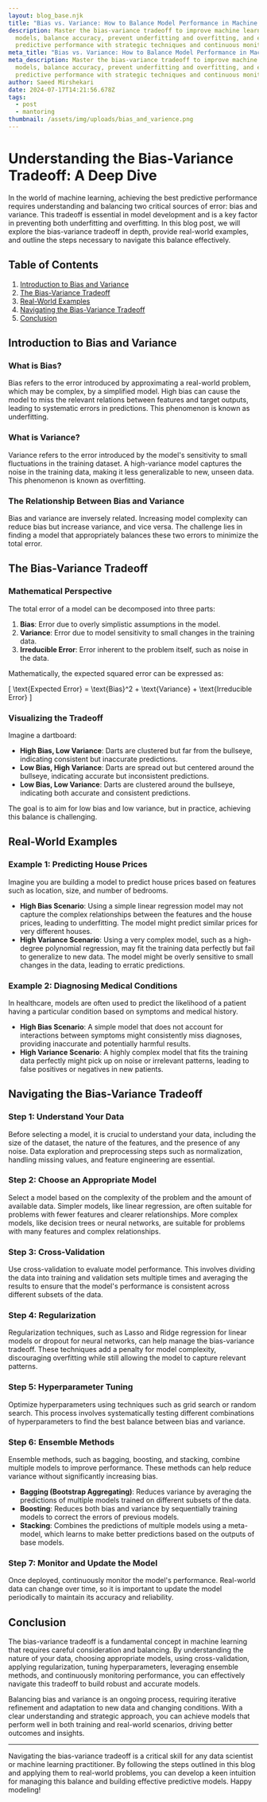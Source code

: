 ```yaml
---
layout: blog_base.njk
title: "Bias vs. Variance: How to Balance Model Performance in Machine Learning"
description: Master the bias-variance tradeoff to improve machine learning
  models, balance accuracy, prevent underfitting and overfitting, and enhance
  predictive performance with strategic techniques and continuous monitoring.
meta_title: "Bias vs. Variance: How to Balance Model Performance in Machine Learning"
meta_description: Master the bias-variance tradeoff to improve machine learning
  models, balance accuracy, prevent underfitting and overfitting, and enhance
  predictive performance with strategic techniques and continuous monitoring.
author: Saeed Mirshekari
date: 2024-07-17T14:21:56.678Z
tags:
  - post
  - mantoring
thumbnail: /assets/img/uploads/bias_and_varience.png
---
```

# Understanding the Bias-Variance Tradeoff: A Deep Dive

In the world of machine learning, achieving the best predictive performance requires understanding and balancing two critical sources of error: bias and variance. This tradeoff is essential in model development and is a key factor in preventing both underfitting and overfitting. In this blog post, we will explore the bias-variance tradeoff in depth, provide real-world examples, and outline the steps necessary to navigate this balance effectively.

## Table of Contents
1. [Introduction to Bias and Variance](#introduction-to-bias-and-variance)
2. [The Bias-Variance Tradeoff](#the-bias-variance-tradeoff)
3. [Real-World Examples](#real-world-examples)
4. [Navigating the Bias-Variance Tradeoff](#navigating-the-bias-variance-tradeoff)
5. [Conclusion](#conclusion)

## Introduction to Bias and Variance

### What is Bias?

Bias refers to the error introduced by approximating a real-world problem, which may be complex, by a simplified model. High bias can cause the model to miss the relevant relations between features and target outputs, leading to systematic errors in predictions. This phenomenon is known as underfitting.

### What is Variance?

Variance refers to the error introduced by the model's sensitivity to small fluctuations in the training dataset. A high-variance model captures the noise in the training data, making it less generalizable to new, unseen data. This phenomenon is known as overfitting.

### The Relationship Between Bias and Variance

Bias and variance are inversely related. Increasing model complexity can reduce bias but increase variance, and vice versa. The challenge lies in finding a model that appropriately balances these two errors to minimize the total error.

## The Bias-Variance Tradeoff

### Mathematical Perspective

The total error of a model can be decomposed into three parts:

1. **Bias**: Error due to overly simplistic assumptions in the model.
2. **Variance**: Error due to model sensitivity to small changes in the training data.
3. **Irreducible Error**: Error inherent to the problem itself, such as noise in the data.

Mathematically, the expected squared error can be expressed as:

\[ \text{Expected Error} = \text{Bias}^2 + \text{Variance} + \text{Irreducible Error} \]

### Visualizing the Tradeoff

Imagine a dartboard:

- **High Bias, Low Variance**: Darts are clustered but far from the bullseye, indicating consistent but inaccurate predictions.
- **Low Bias, High Variance**: Darts are spread out but centered around the bullseye, indicating accurate but inconsistent predictions.
- **Low Bias, Low Variance**: Darts are clustered around the bullseye, indicating both accurate and consistent predictions.

The goal is to aim for low bias and low variance, but in practice, achieving this balance is challenging.

## Real-World Examples

### Example 1: Predicting House Prices

Imagine you are building a model to predict house prices based on features such as location, size, and number of bedrooms.

- **High Bias Scenario**: Using a simple linear regression model may not capture the complex relationships between the features and the house prices, leading to underfitting. The model might predict similar prices for very different houses.
- **High Variance Scenario**: Using a very complex model, such as a high-degree polynomial regression, may fit the training data perfectly but fail to generalize to new data. The model might be overly sensitive to small changes in the data, leading to erratic predictions.

### Example 2: Diagnosing Medical Conditions

In healthcare, models are often used to predict the likelihood of a patient having a particular condition based on symptoms and medical history.

- **High Bias Scenario**: A simple model that does not account for interactions between symptoms might consistently miss diagnoses, providing inaccurate and potentially harmful results.
- **High Variance Scenario**: A highly complex model that fits the training data perfectly might pick up on noise or irrelevant patterns, leading to false positives or negatives in new patients.

## Navigating the Bias-Variance Tradeoff

### Step 1: Understand Your Data

Before selecting a model, it is crucial to understand your data, including the size of the dataset, the nature of the features, and the presence of any noise. Data exploration and preprocessing steps such as normalization, handling missing values, and feature engineering are essential.

### Step 2: Choose an Appropriate Model

Select a model based on the complexity of the problem and the amount of available data. Simpler models, like linear regression, are often suitable for problems with fewer features and clearer relationships. More complex models, like decision trees or neural networks, are suitable for problems with many features and complex relationships.

### Step 3: Cross-Validation

Use cross-validation to evaluate model performance. This involves dividing the data into training and validation sets multiple times and averaging the results to ensure that the model's performance is consistent across different subsets of the data.

### Step 4: Regularization

Regularization techniques, such as Lasso and Ridge regression for linear models or dropout for neural networks, can help manage the bias-variance tradeoff. These techniques add a penalty for model complexity, discouraging overfitting while still allowing the model to capture relevant patterns.

### Step 5: Hyperparameter Tuning

Optimize hyperparameters using techniques such as grid search or random search. This process involves systematically testing different combinations of hyperparameters to find the best balance between bias and variance.

### Step 6: Ensemble Methods

Ensemble methods, such as bagging, boosting, and stacking, combine multiple models to improve performance. These methods can help reduce variance without significantly increasing bias.

- **Bagging (Bootstrap Aggregating)**: Reduces variance by averaging the predictions of multiple models trained on different subsets of the data.
- **Boosting**: Reduces both bias and variance by sequentially training models to correct the errors of previous models.
- **Stacking**: Combines the predictions of multiple models using a meta-model, which learns to make better predictions based on the outputs of base models.

### Step 7: Monitor and Update the Model

Once deployed, continuously monitor the model's performance. Real-world data can change over time, so it is important to update the model periodically to maintain its accuracy and reliability.

## Conclusion

The bias-variance tradeoff is a fundamental concept in machine learning that requires careful consideration and balancing. By understanding the nature of your data, choosing appropriate models, using cross-validation, applying regularization, tuning hyperparameters, leveraging ensemble methods, and continuously monitoring performance, you can effectively navigate this tradeoff to build robust and accurate models.

Balancing bias and variance is an ongoing process, requiring iterative refinement and adaptation to new data and changing conditions. With a clear understanding and strategic approach, you can achieve models that perform well in both training and real-world scenarios, driving better outcomes and insights.

---

Navigating the bias-variance tradeoff is a critical skill for any data scientist or machine learning practitioner. By following the steps outlined in this blog and applying them to real-world problems, you can develop a keen intuition for managing this balance and building effective predictive models. Happy modeling!